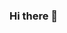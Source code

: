 ### Hi there 👋

<!--

  ![Snake animation](https://github.com/joaopedrojesus1/joaopedrojesus1/output/github-contribution-grid-snake.svg)

 

Here are some ideas to get you started:

- 🔭 I’m currently working on ...
- 🌱 I’m currently learning ...
- 👯 I’m looking to collaborate on ...
- 🤔 I’m looking for help with ...
- 💬 Ask me about ...
- 📫 How to reach me: ...
- 😄 Pronouns: ...
- ⚡ Fun fact: ...
-->
